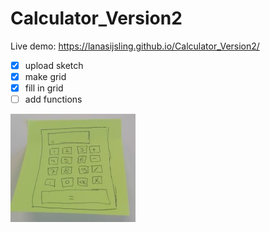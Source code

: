 # Calculator_Version2

Live demo: https://lanasijsling.github.io/Calculator_Version2/

- [x] upload sketch
- [X] make grid
- [X] fill in grid
- [ ] add functions

![Sketch Calculator_Version2](Calculator_Version2.jpg)
